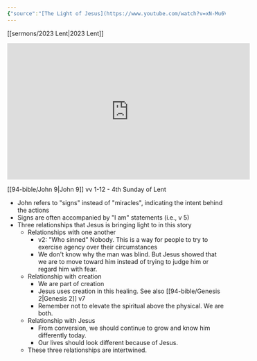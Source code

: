 ```yaml
---
{"source":"[The Light of Jesus](https://www.youtube.com/watch?v=xN-Mu6VJ4MM)","clipped":"2023-03-19","dg-publish":true,"grade":2,"context":"Personal","type":"Resource","status":"Evergreen","topic":["Sermon"],"dateCreated":"2023-08-09","permalink":"/sermons/2023-03-19-the-light-of-jesus/","dgPassFrontmatter":true}
---
```



[[sermons/2023 Lent\|2023 Lent]]

<iframe width="560" height="315" src="https://www.youtube.com/embed/xN-Mu6VJ4MM" title="YouTube video player" frameborder="0" allow="accelerometer; autoplay; clipboard-write; encrypted-media; gyroscope; picture-in-picture" allowfullscreen></iframe>

[[94-bible/John 9\|John 9]] vv 1-12 - 4th Sunday of Lent

* John refers to "signs" instead of "miracles", indicating the intent behind the actions
* Signs are often accompanied by "I am" statements (i.e., v 5)
* Three relationships that Jesus is bringing light to in this story
    * Relationships with one another
        * v2: "Who sinned" Nobody. This is a way for people to try to exercise agency over their circumstances
        * We don't know why the man was blind. But Jesus showed that we are to move toward him instead of trying to judge him or regard him with fear.
    * Relationship with creation
        * We are part of creation
        * Jesus uses creation in this healing. See also [[94-bible/Genesis 2\|Genesis 2]] v7
        * Remember not to elevate the spiritual above the physical. We are both.
    * Relationship with Jesus
        * From conversion, we should continue to grow and know him differently today.
        * Our lives should look different because of Jesus.
    * These three relationships are intertwined.